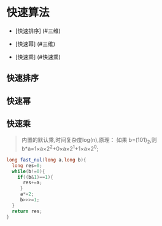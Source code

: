 # 快速算法

- [快速排序] (#三维)
 
- [快速幂] (#三维)
 
- [快速乘] (#快速乘)

## <a name='快排'>快速排序</a>
## <a name='快速幂'>快速幂</a>
## <a name='快速乘'>快速乘</a>
>内置的默认乘,时间复杂度log(n),原理： 如果 b=(101)<sub>2</sub>,则b*a=1&times;a&times;2<sup>2</sup>+0&times;a&times;2<sup>1</sup>+1&times;a&times;2<sup>0</sup>;

```java
long fast_nul(long a,long b){
  long res=0;
  while(b!=0){
    if((b&1)==1){
      res+=a;
     }
     a*=2;
     b>>>=1;
  }
  return res;
}
```
